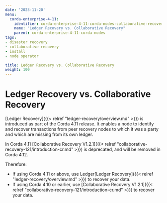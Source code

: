 ```yaml
---
date: '2023-11-20'
menu:
  corda-enterprise-4-11:
    identifier: corda-enterprise-4-11-corda-nodes-collaborative-recovery
    name: "Ledger Recovery vs. Collaborative Recovery"
    parent: corda-enterprise-4-11-corda-nodes
tags:
- disaster recovery
- collaborative recovery
- install
- node operator

title: Ledger Recovery vs. Collaborative Recovery
weight: 100
---
```


# Ledger Recovery vs. Collaborative Recovery

[Ledger Recovery]({{< relref "ledger-recovery/overview.md" >}}) is introduced as part of the Corda 4.11 release. It enables a node to identify and recover transactions from peer recovery nodes to which it was a party and which are missing from its own ledger. 

In Corda 4.11 [Collaborative Recovery V1.2.1]({{< relref "collaborative-recovery-121/introduction-cr.md" >}}) is deprecated, and will be removed in Corda 4.12.

Therefore:

* If using Corda 4.11 or above, use Ledger[Ledger Recovery]({{< relref "ledger-recovery/overview.md" >}}) to recover your data.
* If using Corda 4.10 or earlier, use [Collaborative Recovery V1.2.1]({{< relref "collaborative-recovery-121/introduction-cr.md" >}}) to recover your data.
